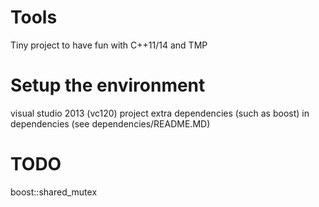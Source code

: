 # Tools
Tiny project to have fun with C++11/14 and TMP

# Setup the environment

visual studio 2013 (vc120) project
extra dependencies (such as boost) in dependencies (see dependencies/README.MD)

# TODO
boost::shared_mutex

